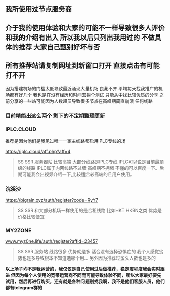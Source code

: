 ## 我所使用过节点服务商 
## 介于我的使用体验和大家的可能不一样导致很多人评价和我的介绍有出入 所以我以后只列出我用过的 不做具体的推荐 大家自己甄别好坏与否
## 所有推荐站请复制网址到新窗口打开 直接点击有可能打不开

 因为搭建机场的门槛太低导致最近涌现大量机场 良莠不齐 平均每天找我推广的机场都有好几个 
 我也是在没有经历和时间去挨个测试 只能从中找比较优质的分享
 之前分享的一些站可能因为人数超员导致很多节点在高峰期简直崩溃 任何线路

### 目前精简出这么两个 剩下的不定期整理更新

### IPLC.CLOUD 

推荐是因为他们是我见过唯一一家主线路都启用IPLC专线的场

https://iplc.cloud/aff.php?aff=4

>SS SSR 服务器站 比较高端 大部分线路是IPLC专线 IPLC可以说是目前最顶级的线路 IPLC属于内网线路不过墙 高峰期不拥堵 不懂的可以百度一下。后期可能我会出视频介绍一下,比较适合较高端的且用户使用。

### 浣溪沙

https://bigrain.xyz/auth/register?code=RyY7

>SS SSR 和大部分机场一样使用的是合租线路 比如HKT HKBN之类 优势是价格比较便宜

### MY2ZONE  

www.myz0ne.life/auth/register?affid=23457

>SS SSR 服务站 线路很多 优势就是多 适合没有选择恐惧症的 我个人感觉劣势也是多导致根本不知道选哪个用... 另外因为推荐过蛮久人数也是多的

**以上场子均不是我运营的，我仅仅是自己使用过后做推荐，稳定度程度我会实时跟进 但因为每个人使用的宽带运营商不同而可能导致体验不同，所以大家最好要先试用，然后再进行购买，还有就是各种问题别找我啊，我不是他们客服人员，他们都有telegram群的**
